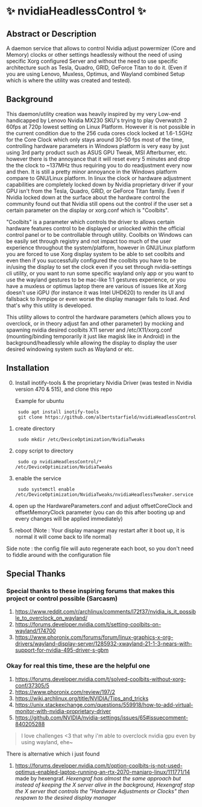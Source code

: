 # ✨ nvidiaHeadlessControl ✨
## Abstract or Description
A daemon service that allows to control Nvidia adjust powermizer (Core and Memory) clocks or other settings headlessly without the need of using specific Xorg configured Server and without the need to use specific architecture such as Tesla, Quadro, GRID, GeForce Titan to do it. (Even if you are using Lenovo, Muxless, Optimus, and Wayland combined Setup which is where the utility was created and tested).

## Background
This daemon/utility creation was heavily inspired by my very Low-end handicapped by Lenovo Nvidia MX230 SKU's trying to play Overwatch 2 60fps at 720p lowest setting on Linux Platform. However it is not possible in the current condition due to the 256 cuda cores clock locked at 1.6-1.5GHz for the Core Clock which only stays around 30-50 fps most of the time, controlling hardware parameters in Windows platform is very easy by just using 3rd party product such as ASUS GPU Tweak, MSI Afterburner, etc. however there is the annoyance that it will reset every 5 minutes and drop the the clock to ~137MHz thus requiring you to do readjustment every now and then. It is still a pretty minor annoyance in the Windows platform compare to GNU/Linux platform. In linux the clock or hardware adjustment capabilities are completely locked down by Nvidia proprietary driver if your GPU isn't from the Tesla, Quadro, GRID, or GeForce Titan family. Even if Nvidia locked down at the surface about the hardware control the community found out that Nvidia still opens out the control if the user set a certain parameter on the display or xorg.conf which is "Coolbits". 

"Coolbits" is a parameter which controls the driver to allows certain hardware features control to be displayed or unlocked within the official control panel or to be controllable through utility. Coolbits on Windows can be easily set through registry and not impact too much of the user experience throughout the system/platform, however in GNU/Linux platform you are forced to use Xorg display system to be able to set coolbits and even then if you successfully configured the coolbits you have to be in/using the display to set the clock even if you set through nvidia-settings cli utility, or you want to run some specific wayland only app or you want to use the wayland gestures to be mac-like 1:1 gestures experience, or you have a muxless or optimus laptop there are various of issues like at Xorg doesn't use iGPU (for instance it was Intel UHD620) to render its UI and fallsback to llvmpipe or even worse the display manager fails to load. And that's why this utility is developed.

This utility allows to control the hardware parameters (which allows you to overclock, or in theory adjust fan and other parameter) by mocking and spawning nvidia desired coolbits X11 server and /etc/X11/xorg.conf (mounting/binding temporarily it just like magisk like in Android) in the background/headlessly while allowing the display to display the user desired windowing system such as Wayland or etc.  

## Installation
0. Install inotify-tools & the proprietary Nvidia Driver (was tested in Nvidia version 470 & 515), and clone this repo
 
  	Example for ubuntu
  
		sudo apt install inotify-tools
		git clone https://github.com/albertstarfield/nvidiaHeadlessControl
1. create directory

		sudo mkdir /etc/DeviceOptimization/NvidiaTweaks
2. copy script to directory

		sudo cp nvidiaHeadlessControl/* /etc/DeviceOptimization/NvidiaTweaks
3. enable the service

		sudo systemctl enable /etc/DeviceOptimization/NvidiaTweaks/nvidiaHeadlessTweaker.service
4. open up the HardwareParameters.conf and adjust offsetCoreClock and offsetMemoryClock parameter (you can do this after booting up and every changes will be applied immediately)
5. reboot (Note : Your display manager may restart after it boot up, it is normal it will come back to life normal)

Side note : the config file will auto regenerate each boot, so you don't need to fiddle around with the configuration file



## Special Thanks
### Special thanks to these inspiring forums that makes this project or control possible (Sarcasm)
1. https://www.reddit.com/r/archlinux/comments/l72f37/nvidia_is_it_possible_to_overclock_on_wayland/
2. https://forums.developer.nvidia.com/t/setting-coolbits-on-wayland/174700
3. https://www.phoronix.com/forums/forum/linux-graphics-x-org-drivers/wayland-display-server/1285932-xwayland-21-1-3-nears-with-support-for-nvidia-495-driver-s-gbm

### Okay for real this time, these are the helpful one
1. https://forums.developer.nvidia.com/t/solved-coolbits-without-xorg-conf/37305/5
2. https://www.phoronix.com/review/197/2
3. https://wiki.archlinux.org/title/NVIDIA/Tips_and_tricks
4. https://unix.stackexchange.com/questions/559918/how-to-add-virtual-monitor-with-nvidia-proprietary-driver
5. https://github.com/NVIDIA/nvidia-settings/issues/65#issuecomment-840205288


> I love challenges <3 that why i'm able to overclock nvidia gpu even by using wayland, ehe~ 

There is alternative which i just found
1. https://forums.developer.nvidia.com/t/option-coolbits-is-not-used-optimus-enabled-laptop-running-an-rtx-2070-manjaro-linux/111771/14 made by 
hexengraf.
_Hexengraf has almost the same approach but instead of keeping the X server alive in the background, Hexengraf stop the X server that controls the "Hardware Adjustments or Clocks" then respawn to the desired display manager_



